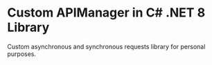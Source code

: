 # Custom APIManager in C# .NET 8 Library
 Custom asynchronous and synchronous requests library for personal purposes.
